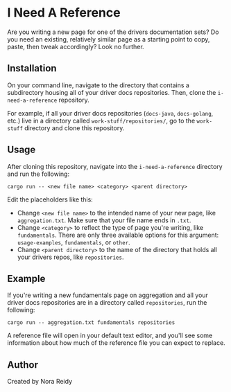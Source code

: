 # I Need A Reference

Are you writing a new page for one of the drivers documentation sets? Do you need an existing,
relatively similar page as a starting point to copy, paste, then tweak accordingly? Look no further.

## Installation

On your command line, navigate to the directory that contains a subdirectory housing all
of your driver docs repositories. Then, clone the `i-need-a-reference` repository.

For example, if all your driver docs repositories (`docs-java`, `docs-golang`, etc.) live in a
directory called `work-stuff/repositories/`, go to the `work-stuff` directory and clone
this repository.

## Usage

After cloning this repository, navigate into the `i-need-a-reference` directory and run the following:

`cargo run -- <new file name> <category> <parent directory>`

Edit the placeholders like this:

- Change `<new file name>` to the intended name of your new page, like `aggregation.txt`. Make sure
that your file name ends in `.txt`.
- Change `<category>` to reflect the type of page you're writing, like `fundamentals`. There are only
three available options for this argument: `usage-examples`, `fundamentals`, or `other`.
- Change `<parent directory>` to the name of the directory that holds all your drivers repos, 
like `repositories`.

## Example

If you're writing a new fundamentals page on aggregation and all your driver docs repositories are in
a directory called `repositories`, run the following:

`cargo run -- aggregation.txt fundamentals repositories`

A reference file will open in your default text editor, and you'll see some information about how
much of the reference file you can expect to replace.

## Author

Created by Nora Reidy